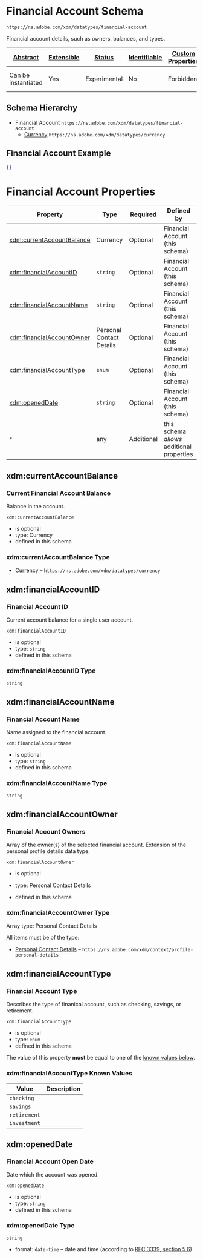
# Financial Account Schema

```
https://ns.adobe.com/xdm/datatypes/financial-account
```

Financial account details, such as owners, balances, and types.

| [Abstract](../../../abstract.md) | [Extensible](../../../extensions.md) | [Status](../../../status.md) | [Identifiable](../../../id.md) | [Custom Properties](../../../extensions.md) | [Additional Properties](../../../extensions.md) | Defined In |
|----------------------------------|--------------------------------------|------------------------------|--------------------------------|---------------------------------------------|-------------------------------------------------|------------|
| Can be instantiated | Yes | Experimental | No | Forbidden | Permitted | [datatypes/industry-verticals/financial-account.schema.json](datatypes/industry-verticals/financial-account.schema.json) |
## Schema Hierarchy

* Financial Account `https://ns.adobe.com/xdm/datatypes/financial-account`
  * [Currency](../currency.schema.md) `https://ns.adobe.com/xdm/datatypes/currency`


## Financial Account Example
```json
{}
```

# Financial Account Properties

| Property | Type | Required | Defined by |
|----------|------|----------|------------|
| [xdm:currentAccountBalance](#xdmcurrentaccountbalance) | Currency | Optional | Financial Account (this schema) |
| [xdm:financialAccountID](#xdmfinancialaccountid) | `string` | Optional | Financial Account (this schema) |
| [xdm:financialAccountName](#xdmfinancialaccountname) | `string` | Optional | Financial Account (this schema) |
| [xdm:financialAccountOwner](#xdmfinancialaccountowner) | Personal Contact Details | Optional | Financial Account (this schema) |
| [xdm:financialAccountType](#xdmfinancialaccounttype) | `enum` | Optional | Financial Account (this schema) |
| [xdm:openedDate](#xdmopeneddate) | `string` | Optional | Financial Account (this schema) |
| `*` | any | Additional | this schema *allows* additional properties |

## xdm:currentAccountBalance
### Current Financial Account Balance

Balance in the account.

`xdm:currentAccountBalance`
* is optional
* type: Currency
* defined in this schema

### xdm:currentAccountBalance Type


* [Currency](../currency.schema.md) – `https://ns.adobe.com/xdm/datatypes/currency`





## xdm:financialAccountID
### Financial Account ID

Current account balance for a single user account.

`xdm:financialAccountID`
* is optional
* type: `string`
* defined in this schema

### xdm:financialAccountID Type


`string`






## xdm:financialAccountName
### Financial Account Name

Name assigned to the financial account.

`xdm:financialAccountName`
* is optional
* type: `string`
* defined in this schema

### xdm:financialAccountName Type


`string`






## xdm:financialAccountOwner
### Financial Account Owners

Array of the owner(s) of the selected financial account. Extension of the personal profile details data type.

`xdm:financialAccountOwner`
* is optional
* type: Personal Contact Details

* defined in this schema

### xdm:financialAccountOwner Type


Array type: Personal Contact Details

All items must be of the type:
* [Personal Contact Details](../../mixins/profile/profile-personal-details.schema.md) – `https://ns.adobe.com/xdm/context/profile-personal-details`








## xdm:financialAccountType
### Financial Account Type

Describes the type of finanical account, such as checking, savings, or retirement.

`xdm:financialAccountType`
* is optional
* type: `enum`
* defined in this schema

The value of this property **must** be equal to one of the [known values below](#xdmfinancialaccounttype-known-values).

### xdm:financialAccountType Known Values
| Value | Description |
|-------|-------------|
| `checking` |  |
| `savings` |  |
| `retirement` |  |
| `investment` |  |




## xdm:openedDate
### Financial Account Open Date

Date which the account was opened.

`xdm:openedDate`
* is optional
* type: `string`
* defined in this schema

### xdm:openedDate Type


`string`
* format: `date-time` – date and time (according to [RFC 3339, section 5.6](http://tools.ietf.org/html/rfc3339))





